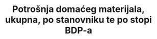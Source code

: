 ﻿---
title: >-
  Potrošnja domaćeg materijala, ukupna, po stanovniku te po stopi BDP-a
permalink: /12-2-2/
sdg_goal: 12
layout: indicator
indicator: 12.2.2
indicator_variable: dmstc_mtrl_cnsmptn_pr_cpt
graph: longitudinal
graph_type_description: Line  graph
graph_status_notes: Graphed
variable_description: null
variable_notes: null
un_designated_tier: '2'
un_custodial_agency: 'UNEP  (Partnering  Agencies:  OECD)'
target_id: '12.2'
has_metadata: true
goal_meta_link: 'http://unstats.un.org/sdgs/files/metadata-compilation/Metadata-Goal-12.pdf'
goal_meta_link_page: 3
indicator_name: >-
  Potrošnja domaćeg materijala, ukupna, po stanovniku te po stopi BDP-a
target: >-
  Do 2030. postići održivo upravljanje i učinkovito korištenje prirodnih resursa.
indicator_definition: >-
  Domaća potrošnja materijala (DMC) je standardni pokazatelj obračuna toka materijala (MFA) i prikazuje očitu potrošnju materijala u nacionalnom gospodarstvu. Izračunava se kao izravni uvoz (IM) materijala plus domaću vađenje (DE) materijala bez izravnog izvoza (EX) materijala izmjerenih u metričkim tonama. DMC mjeri količinu materijala koji se koriste u ekonomskim procesima. Ne uključuje materijale koji mobiliziraju proces domaćeg vađenja, ali ne ulaze u gospodarski proces. DMC se temelji na službenoj ekonomskoj statistici i zahtijeva određeno modeliranje kako bi se izvorni podaci prilagodili metodološkim zahtjevima MVP-a. Računovodstvene norme i računovodstvene metode navedene su u EUROSTAT vodičima za MFA račune u najnovijem izdanju 2013. Računovodstvo MPR-a također je dio središnjeg okvira Sustava okolišnih ekonomskih računa (SEEA).
method_of_computation: >-
  DMC  reports  the  amount  of  materials  that  are  used  that  are  used  in  a  national  economy.  DMC  is  a  territorial  (production  side)  indicator.  DMC  also  presents  the  amount  of  material  that  needs  to  be  handled  within  an  economy,  which  is  either  added  to  material  stocks  of  buildings  and  transport  infrastructure  or  used  to  fuel  the  economy  as  material  throughput.  DMC  describes  the  physical  dimension  of  economic  processes  and  interactions.  It  can  also  be  interpreted  as  long-term  waste  equivalent.  Per-capita  DMC  describes  the  average  level  of  material  use  in  an  economy  '  an  environmental  pressure  indicator  -  and  is  also  referred  to  as  metabolic  profile.
source_title: null
source_notes: null
published: true
actual_indicator_available: 'Personal  Consumption  Expenditure,  Goods'
actual_indicator_available_description: >-
  Goods  purchased  by  “persons”–that  is,  by  households  and  by  nonprofit  institutions  serving  households  (NPISHs)–who  are  resident  in  the  United  States.
periodicity: Annual
comments_and_limitations: Values  are  nominal
unit_of_measure: 'Domestic  Material  Consumption:  Millions  of  Dollars,  Per  Capita:  Dollars'
date_of_national_source_publication: 9/2017
date_metadata_updated: '2017-10-20'
source_agency_staff_name: Andrew  Craig
source_agency_staff_email: Andrew.Craig@bea.gov
source_agency_survey_dataset: Total  personal  consumption  expenditures  (PCE)  by  state  (millions  of  dollars)
source_url: >-
  http://www.bea.gov/iTable/iTableHtml.cfm?reqid=70&step=10&isuri=1&7003=1&7035=-1&7004=x&7005=-1&7006=00000&7036=-1&7001=61&7002=6&7090=70&7007=2015&7093=levels
graph_title: >-
  US  personal  consumption  expenditure  (goods)  per  capita  in  millions  of  US  dollars
time_period: 2000-2016
scheduled_update_by_national_source: '2017-10-20'  

---
